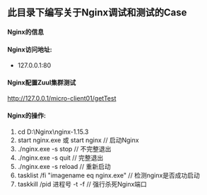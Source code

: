 ## 此目录下编写关于Nginx调试和测试的Case

#### Nginx的信息

#### Nginx访问地址:
- 127.0.0.1:80

#### Nginx配置Zuul集群测试
http://127.0.0.1/micro-client01/getTest

#### Nginx的操作:
1. cd D:\Nginx\nginx-1.15.3
2. start nginx.exe 或 start nginx          // 启动Nginx
3. ./nginx.exe -s stop                     // 不完整退出
4. ./nginx.exe -s quit                     // 完整退出
5. ./nginx.exe -s reload                   // 重新启动
6. tasklist /fi "imagename eq nginx.exe"   // 检测nginx是否成功启动
7. taskkill /pid  进程号 -t -f              // 强行杀死Nginx端口